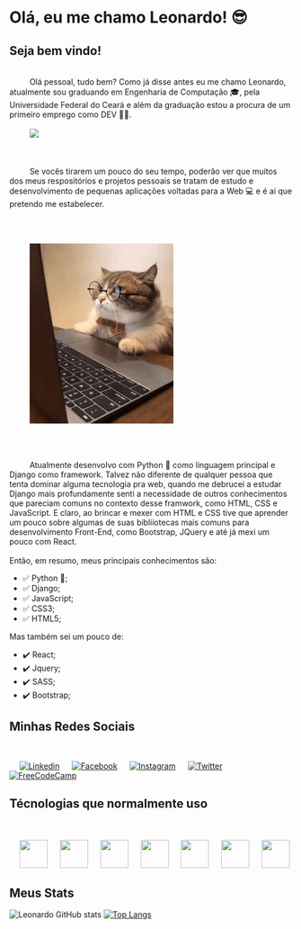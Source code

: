 # **Olá, eu me chamo Leonardo!** 😎
##  **Seja bem vindo!** 
<br>
&emsp; &emsp; Olá pessoal, tudo bem? Como já disse antes eu me chamo Leonardo, atualmente sou graduando em Engenharia de Computação 🎓, pela Universidade Federal do Ceará e além da graduação estou a procura de um primeiro emprego como DEV 🧑‍💻.
<br><br>
<div>
    &emsp; &emsp; <img src="./img/bug-fix-bug.gif"/>
</div>
<br><br>

&emsp; &emsp; Se vocês tirarem um pouco do seu tempo, poderão ver que muitos dos meus respositórios e projetos pessoais se tratam de estudo e desenvolvimento de pequenas aplicações voltadas para a Web 💻 e é ai que pretendo me estabelecer. 

<br><br>

<div>
    &emsp; &emsp; <img src="./img/business-cat-working.gif"/>
</div>

<br><br>


&emsp; &emsp; Atualmente desenvolvo com Python 🐍 como linguagem principal e Django como framework. Talvez não diferente de qualquer pessoa que tenta dominar alguma tecnologia pra web, quando me debrucei a estudar Django mais profundamente senti a necessidade de outros conhecimentos que pareciam comuns no contexto desse framwork, como HTML, CSS e JavaScript. E claro, ao brincar e mexer com HTML e CSS tive que aprender um pouco sobre algumas de suas bibliiotecas mais comuns para desenvolvimento Front-End, como Bootstrap, JQuery e até já mexi um pouco com React. 
<br><br>
Então, em resumo, meus principais conhecimentos são:

- ✅ Python 🐍;
- ✅ Django;
- ✅ JavaScript;
- ✅ CSS3;
- ✅ HTML5;

Mas também sei um pouco de:

- ✔️ React;
- ✔️ Jquery;
- ✔️ SASS;
- ✔️ Bootstrap;

## **Minhas Redes Sociais**

<br>

&emsp; [![Linkedin](https://img.shields.io/badge/LinkedIn-0077B5?style=for-the-badge&logo=linkedin&logoColor=white)](https://www.linkedin.com/in/leonardorcost/)
&emsp; [![Facebook](https://img.shields.io/badge/Facebook-1877F2?style=for-the-badge&logo=facebook&logoColor=white)](https://www.facebook.com/leonardo.rodriguesdacosta.3/)
&emsp; [![Instagram](https://img.shields.io/badge/Instagram-E4405F?style=for-the-badge&logo=instagram&logoColor=white)](https://www.instagram.com/_leonhardc_/?hl=pt-br)
&emsp; [![Twitter](https://img.shields.io/badge/Twitter-1DA1F2?style=for-the-badge&logo=twitter&logoColor=white)](https://twitter.com/Leonard44259772)
&emsp; [![FreeCodeCamp](https://img.shields.io/badge/freecodecamp-27273D?style=for-the-badge&logo=freecodecamp&logoColor=white)](https://www.freecodecamp.org/portuguese/fcc260a7665-87e9-4660-949a-145441b66916)


## **Técnologias que normalmente uso**

<br>

<div style="display: inline_block">
    <br>    
    &emsp; <img src="https://cdn.jsdelivr.net/gh/devicons/devicon/icons/python/python-original.svg" width="50" height="50"/> 
    &emsp; <img src="https://cdn.jsdelivr.net/gh/devicons/devicon/icons/django/django-plain.svg" width="50" height="50"/> 
    &emsp; <img src="https://cdn.jsdelivr.net/gh/devicons/devicon/icons/javascript/javascript-original.svg" width="50" height="50"/>
    &emsp; <img src="https://cdn.jsdelivr.net/gh/devicons/devicon/icons/react/react-original.svg" width="50" height="50"/>      
    &emsp; <img src="https://cdn.jsdelivr.net/gh/devicons/devicon/icons/html5/html5-original.svg" width="50" height="50"/>
    &emsp; <img src="https://cdn.jsdelivr.net/gh/devicons/devicon/icons/css3/css3-original.svg" width="50" height="50"/>
    &emsp; <img src="https://cdn.jsdelivr.net/gh/devicons/devicon/icons/bootstrap/bootstrap-original.svg" width="50" height="50"/>
    <br>
</div>

## **Meus Stats**

![Leonardo GitHub stats](https://github-readme-stats.vercel.app/api?username=leonhardc&show_icons=true&theme=github_dark)
[![Top Langs](https://github-readme-stats.vercel.app/api/top-langs/?username=leonhardc&langs_count=8&layout=compact&show_icons=true&theme=github_dark)](https://github.com/anuraghazra/github-readme-stats)
      
